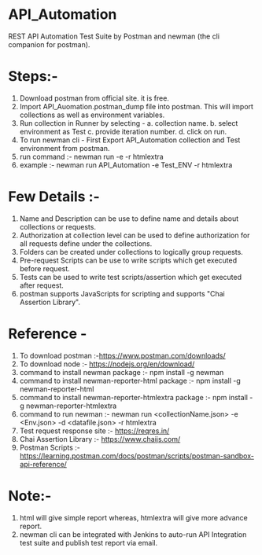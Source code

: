 # API_Automation
REST API Automation Test Suite by Postman and newman (the cli companion for postman).

# Steps:-
1. Download postman from official site. it is free.
2. Import API_Auomation.postman_dump file into postman. This will import collections as well as environment variables.
3. Run collection in Runner by selecting - 
  a. collection name.
  b. select environment as Test
  c. provide iteration number.
  d. click on run.
4. To run newman cli - First Export API_Automation collection and Test environment from postman.
5. run command :- newman run <collectionName> -e <envName> -r htmlextra
6. example :- newman run API_Automation -e Test_ENV -r htmlextra
  
# Few Details :-
1. Name and Description can be use to define name and details about collections or requests.
2. Authorization at collection level can be used to define authorization for all requests define under the collections.
3. Folders can be created under collections to logically group requests.
4. Pre-request Scripts can be use to write scripts which get executed before request.
5. Tests can be used to write test scripts/assertion which get executed after request.
6. postman supports JavaScripts for scripting and supports "Chai Assertion Library".

# Reference - 
1. To download postman :-https://www.postman.com/downloads/
2. To download node :- https://nodejs.org/en/download/
3. command to install newman package :- npm install -g newman
4. command to install newman-reporter-html package :- npm install -g newman-reporter-html
5. command to install newman-reporter-htmlextra package :- npm install -g newman-reporter-htmlextra
6. command to run newman :- newman run <collectionName.json> -e <Env.json> -d <datafile.json> -r htmlextra
7. Test request response site :- https://reqres.in/
8. Chai Assertion Library :- https://www.chaijs.com/
9. Postman Scripts :- https://learning.postman.com/docs/postman/scripts/postman-sandbox-api-reference/

# Note:- 
1. html will give simple report whereas, htmlextra will give more advance report.
2. newman cli can be integrated with Jenkins to auto-run API Integration test suite and publish test report via email.
